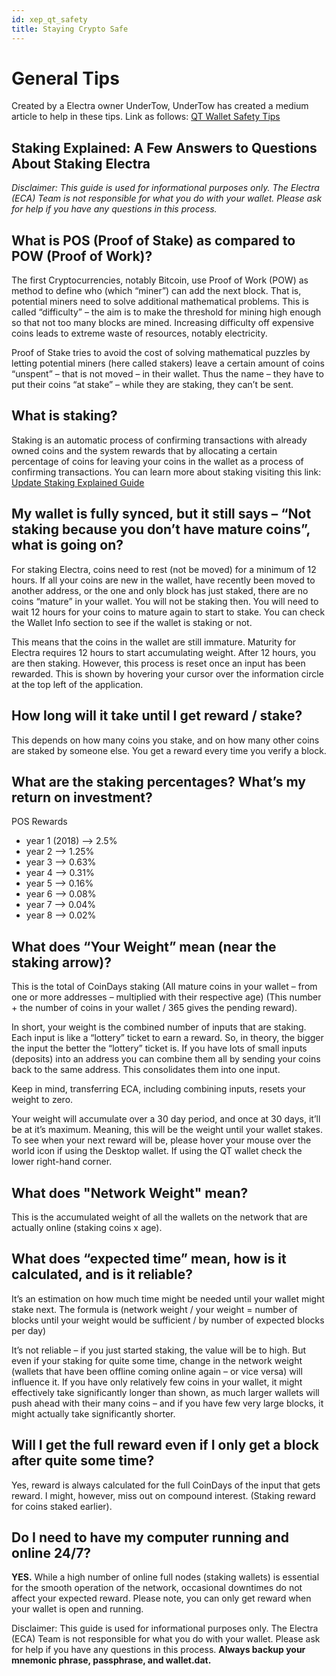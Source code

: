 ```yaml
---
id: xep_qt_safety
title: Staying Crypto Safe
---
```


# General Tips

Created by a Electra owner UnderTow, UnderTow has created a medium article to help in these tips. Link as follows: [QT Wallet Safety Tips](https://medium.com/electraproject/electra-safety-tips-dfd7fb4c9bfc)

## Staking Explained: A Few Answers to Questions About Staking Electra

_Disclaimer: This guide is used for informational purposes only. The Electra (ECA) Team is not responsible for what you do with your wallet. Please ask for help if you have any questions in this process._

## What is POS (Proof of Stake) as compared to POW (Proof of Work)?

The first Cryptocurrencies, notably Bitcoin, use Proof of Work (POW) as method to define who (which “miner”) can add the next block. That is, potential miners need to solve additional mathematical problems. This is called “difficulty” – the aim is to make the threshold for mining high enough so that not too many blocks are mined. Increasing difficulty off expensive coins leads to extreme waste of resources, notably electricity.

Proof of Stake tries to avoid the cost of solving mathematical puzzles by letting potential miners (here called stakers) leave a certain amount of coins “unspent” – that is not moved – in their wallet. Thus the name – they have to put their coins “at stake” – while they are staking, they can’t be sent.

## What is staking?

Staking is an automatic process of confirming transactions with already owned coins and the system rewards that by allocating a certain percentage of coins for leaving your coins in the wallet as a process of confirming transactions. You can learn more about staking visiting this link: [Update Staking Explained Guide](https://medium.com/electrafoundation/electras-proof-of-stake-v3-0e-explained-2400f5681731)

## My wallet is fully synced, but it still says – “Not staking because you don’t have mature coins”, what is going on?

For staking Electra, coins need to rest (not be moved) for a minimum of 12 hours. If all your coins are new in the wallet, have recently been moved to another address, or the one and only block has just staked, there are no coins “mature” in your wallet. You will not be staking then. You will need to wait 12 hours for your coins to mature again to start to stake. You can check the Wallet Info section to see if the wallet is staking or not.

This means that the coins in the wallet are still immature. Maturity for Electra requires 12 hours to start accumulating weight. After 12 hours, you are then staking. However, this process is reset once an input has been rewarded. This is shown by hovering your cursor over the information circle at the top left of the application.

## How long will it take until I get reward / stake?

This depends on how many coins you stake, and on how many other coins are staked by someone else. You get a reward every time you verify a block.

## What are the staking percentages? What’s my return on investment?

POS Rewards

*   year 1 (2018) —> 2.5%
*   year 2 —> 1.25%
*   year 3 —> 0.63%
*   year 4 —> 0.31%
*   year 5 —> 0.16%
*   year 6 —> 0.08%
*   year 7 —> 0.04%
*   year 8 —> 0.02%

## What does “Your Weight” mean (near the staking arrow)?

This is the total of CoinDays staking (All mature coins in your wallet – from one or more addresses – multiplied with their respective age) (This number + the number of coins in your wallet / 365 gives the pending reward).

In short, your weight is the combined number of inputs that are staking. Each input is like a “lottery” ticket to earn a reward. So, in theory, the bigger the input the better the “lottery” ticket is. If you have lots of small inputs (deposits) into an address you can combine them all by sending your coins back to the same address. This consolidates them into one input.

Keep in mind, transferring ECA, including combining inputs, resets your weight to zero.

Your weight will accumulate over a 30 day period, and once at 30 days, it’ll be at it’s maximum. Meaning, this will be the weight until your wallet stakes. To see when your next reward will be, please hover your mouse over the world icon if using the Desktop wallet. If using the QT wallet check the lower right-hand corner.

## What does "Network Weight" mean?

This is the accumulated weight of all the wallets on the network that are actually online (staking coins x age).

## What does “expected time” mean, how is it calculated, and is it reliable?

It’s an estimation on how much time might be needed until your wallet might stake next. The formula is (network weight / your weight = number of blocks until your weight would be sufficient / by number of expected blocks per day)

It’s not reliable – if you just started staking, the value will be to high. But even if your staking for quite some time, change in the network weight (wallets that have been offline coming online again – or vice versa) will influence it. If you have only relatively few coins in your wallet, it might effectively take significantly longer than shown, as much larger wallets will push ahead with their many coins – and if you have few very large blocks, it might actually take significantly shorter.

## Will I get the full reward even if I only get a block after quite some time?

Yes, reward is always calculated for the full CoinDays of the input that gets reward. I might, however, miss out on compound interest. (Staking reward for coins staked earlier).

## Do I need to have my computer running and online 24/7?

**YES.** While a high number of online full nodes (staking wallets) is essential for the smooth operation of the network, occasional downtimes do not affect your expected reward. Please note, you can only get reward when your wallet is open and running.

Disclaimer: This guide is used for informational purposes only. The Electra (ECA) Team is not responsible for what you do with your wallet. Please ask for help if you have any questions in this process. **Always backup your mnemonic phrase, passphrase, and wallet.dat.**

